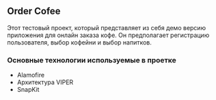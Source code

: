 ## Order Cofee
Этот тестовый проект, который представляет из себя демо версию приложения для онлайн заказа кофе. Он предполагает регистрацию пользователя, выбор кофейни и выбор напитков.
### Основные технологии используемые в проетке
- Alamofire 
- Архитектура VIPER
- SnapKit


